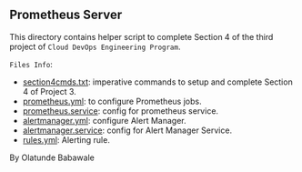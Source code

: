 ## Prometheus Server

This directory contains helper script to complete Section 4 of the third project of `Cloud DevOps Engineering Program`.

`Files Info`:
* [section4cmds.txt](./section4cmds.txt): imperative commands to setup and complete Section 4 of Project 3.
* [prometheus.yml](./prometheus.yml): to configure Prometheus jobs.
* [prometheus.service](./prometheus.service): config for prometheus service.
* [alertmanager.yml](./alertmanager.yml): configure Alert Manager.
* [alertmanager.service](./alertmanager.service): config for Alert Manager Service.
* [rules.yml](./rules.yml): Alerting rule.

By Olatunde Babawale